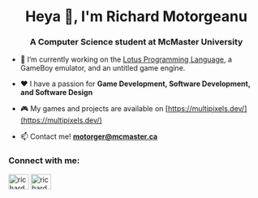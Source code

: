 <h1 align="center">Heya 👋, I'm Richard Motorgeanu</h1>
<h3 align="center">A Computer Science student at McMaster University</h3>

- 🔭 I’m currently working on the [Lotus Programming Language](https://github.com/Multipixels/lotus-lang), a GameBoy emulator, and an untitled game engine.
  
- ❤ I have a passion for **Game Development, Software Development, and Software Design**

- 🎮 My games and projects are available on [https://multipixels.dev/](https://multipixels.dev/)

- 📫 Contact me! **motorger@mcmaster.ca**

<h3 align="left">Connect with me:</h3>
<p align="left">
<a href="https://linkedin.com/in/richard-motorgeanu" target="blank"><img align="center" src="https://raw.githubusercontent.com/rahuldkjain/github-profile-readme-generator/master/src/images/icons/Social/linked-in-alt.svg" alt="richard-motorgeanu" height="30" width="40" /></a>
<a href="https://www.youtube.com/channel/UCszOrjz1v_nySD5mkAOagQw" target="blank"><img align="center" src="https://raw.githubusercontent.com/rahuldkjain/github-profile-readme-generator/master/src/images/icons/Social/youtube.svg" alt="richard-motorgeanu" height="30" width="40" /></a>
</p>

